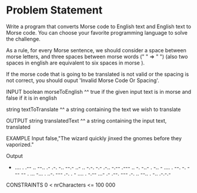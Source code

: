 # Problem Statement
Write a program that converts Morse code to English text and English text to Morse code. You can choose your favorite programming language to solve the challenge.

As a rule, for every Morse sentence, we should consider a space between morse letters, and three spaces between morse words (" " => "   ") (also two spaces in english are equivalent to six spaces in morse ).

If the morse code that is going to be translated is not valid or the spacing is not correct, you should ouput 'Invalid Morse Code Or Spacing'.

INPUT
boolean    morseToEnglish
^^ true if the given input text is in morse and false if it is in english

string    textToTranslate
^^ a string containing the text we wish to translate

OUTPUT
string    translatedText
^^ a string containing the input text, translated

EXAMPLE
Input
false,"The wizard quickly jinxed the gnomes before they vaporized."

Output
- …. . .-- .. --.. .- .-. -.. --.- ..- .. -.-. -.- .-.. -.-- .--- .. -. -..- . -.. - …. . --. -. --- -- . … -… . ..-. --- .-. . - …. . -.-- …- .- .--. --- .-. .. --.. . -.. .-.-.-

CONSTRAINTS
0 < nrCharacters <= 100 000
